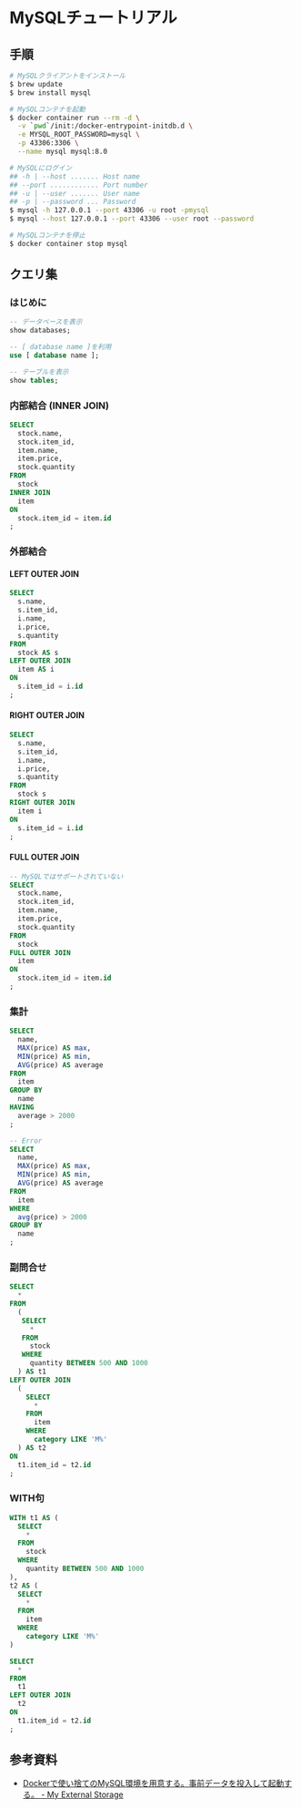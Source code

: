 # MySQLチュートリアル
## 手順
```bash
# MySQLクライアントをインストール
$ brew update
$ brew install mysql

# MySQLコンテナを起動
$ docker container run --rm -d \
  -v `pwd`/init:/docker-entrypoint-initdb.d \
  -e MYSQL_ROOT_PASSWORD=mysql \
  -p 43306:3306 \
  --name mysql mysql:8.0

# MySQLにログイン
## -h | --host ....... Host name
## --port ............ Port number
## -u | --user ....... User name
## -p | --password ... Password
$ mysql -h 127.0.0.1 --port 43306 -u root -pmysql
$ mysql --host 127.0.0.1 --port 43306 --user root --password

# MySQLコンテナを停止
$ docker container stop mysql
```

## クエリ集
### はじめに
```sql
-- データベースを表示
show databases;

-- [ database name ]を利用
use [ database name ];

-- テーブルを表示
show tables;
```
### 内部結合 (INNER JOIN)
```sql
SELECT
  stock.name,
  stock.item_id,
  item.name,
  item.price,
  stock.quantity
FROM
  stock
INNER JOIN
  item
ON
  stock.item_id = item.id
;
```

### 外部結合
#### LEFT OUTER JOIN
```sql
SELECT
  s.name,
  s.item_id,
  i.name,
  i.price,
  s.quantity
FROM
  stock AS s
LEFT OUTER JOIN
  item AS i
ON
  s.item_id = i.id
;
```

#### RIGHT OUTER JOIN
```sql
SELECT
  s.name,
  s.item_id,
  i.name,
  i.price,
  s.quantity
FROM
  stock s
RIGHT OUTER JOIN
  item i
ON
  s.item_id = i.id
;
```

#### FULL OUTER JOIN
```sql
-- MySQLではサポートされていない
SELECT
  stock.name,
  stock.item_id,
  item.name,
  item.price,
  stock.quantity
FROM
  stock
FULL OUTER JOIN
  item
ON
  stock.item_id = item.id
;
```

### 集計
```sql
SELECT
  name,
  MAX(price) AS max,
  MIN(price) AS min,
  AVG(price) AS average
FROM
  item
GROUP BY
  name
HAVING
  average > 2000
;
```

```sql
-- Error
SELECT
  name,
  MAX(price) AS max,
  MIN(price) AS min,
  AVG(price) AS average
FROM
  item
WHERE
  avg(price) > 2000
GROUP BY
  name
;
```

### 副問合せ
```sql
SELECT
  *
FROM
  (
   SELECT
     *
   FROM
     stock
   WHERE
     quantity BETWEEN 500 AND 1000
  ) AS t1
LEFT OUTER JOIN
  (
    SELECT
      *
    FROM
      item
    WHERE
      category LIKE 'M%'
  ) AS t2
ON
  t1.item_id = t2.id
;
```

### WITH句
```sql
WITH t1 AS (
  SELECT
    *
  FROM
    stock
  WHERE
    quantity BETWEEN 500 AND 1000
),
t2 AS (
  SELECT
    *
  FROM
    item
  WHERE
    category LIKE 'M%'
)

SELECT
  *
FROM
  t1
LEFT OUTER JOIN
  t2
ON
  t1.item_id = t2.id
;
```

## 参考資料
- [Dockerで使い捨てのMySQL環境を用意する。事前データを投入して起動する。 - My External Storage](https://budougumi0617.github.io/2018/05/20/create-instant-mysql-by-docker/)
